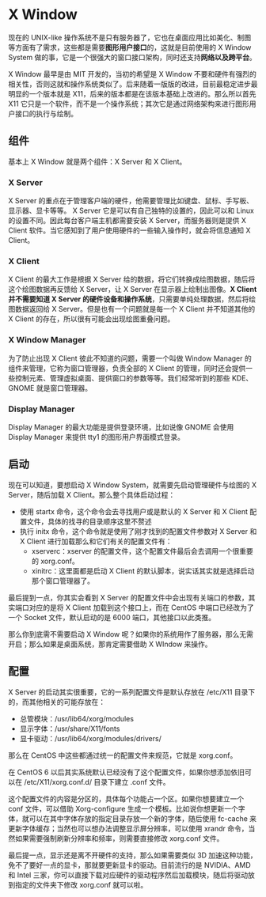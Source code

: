 # X Window

现在的 UNIX-like 操作系统不是只有服务器了，它也在桌面应用比如美化、制图等方面有了需求，这些都是需要**图形用户接口**的，这就是目前使用的 X Window System 做的事，它是一个很强大的窗口接口架构，同时还支持**网络以及跨平台**。

X Window 最早是由 MIT 开发的，当初的希望是 X Window 不要和硬件有强烈的相关性，否则这就和操作系统类似了。后来随着一版版的改进，目前最稳定进步最明显的一个版本就是 X11，后来的版本都是在该版本基础上改进的。那么所以首先  X11 它只是一个软件，而不是一个操作系统；其次它是通过网络架构来进行图形用户接口的执行与绘制。

## 组件

基本上 X Window 就是两个组件：X Server 和 X Client。

### X Server

X Server 的重点在于管理客户端的硬件，他需要管理比如键盘、鼠标、手写板、显示器、显卡等等。 X Server 它是可以有自己独特的设置的，因此可以和 Linux 的设置不同。因此每台客户端主机都需要安装 X Server，而服务器则是提供 X Client 软件。当它感知到了用户使用硬件的一些输入操作时，就会将信息通知 X Client。

### X Client

X Client 的最大工作是根据 X Server 给的数据，将它们转换成绘图数据，随后将这个绘图数据再反馈给 X Server，让 X Server 在显示器上绘制出图像。**X Client 并不需要知道 X Server 的硬件设备和操作系统**，只需要单纯处理数据，然后将绘图数据返回给 X Server。但是也有一个问题就是每一个 X Client 并不知道其他的 X Client 的存在，所以很有可能会出现绘图重叠问题。

### X Window Manager

为了防止出现 X Client 彼此不知道的问题，需要一个叫做 Window Manager 的组件来管理，它称为窗口管理器，负责全部的 X Client 的管理，同时还会提供一些控制元素、管理虚拟桌面、提供窗口的参数等等。我们经常听到的那些 KDE、GNOME 就是窗口管理器。

### Display Manager

Display Manager 的最大功能是提供登录环境，比如说像 GNOME 会使用 Display Manager 来提供 tty1 的图形用户界面模式登录。

## 启动

现在可以知道，要想启动 X Window System，就需要先启动管理硬件与绘图的 X Server，随后加载 X Client。那么整个具体启动过程：

* 使用 startx 命令，这个命令会去寻找用户或是默认的 X Server 和 X Client 配置文件，具体的找寻的目录顺序这里不赘述
* 执行 initx 命令，这个命令就是使用了刚才找到的配置文件参数对 X Server 和 X Client 进行加载那么和它们有关的配置文件有：
  * xserverc：xserver 的配置文件，这个配置文件最后会去调用一个很重要的 xorg.conf。
  * xinitrc：这里面都是启动 X Client 的默认脚本，说实话其实就是选择启动那个窗口管理器了。

最后提到一点，你其实会看到 X Server 的配置文件中会出现有关端口的参数，其实端口对应的是将 X Client 加载到这个接口上，而在 CentOS 中端口已经改为了一个 Socket 文件，默认启动的是 6000 端口，其他接口以此类推。

那么你到底需不需要启动 X Window 呢？如果你的系统用作了服务器，那么无需开启；那么如果是桌面系统，那肯定需要借助 X WIndow 来操作。

## 配置

X Server 的启动其实很重要，它的一系列配置文件是默认存放在 /etc/X11 目录下的，而其他相关的可能存放在：

* 总管模块：/usr/lib64/xorg/modules
* 显示字体：/usr/share/X11/fonts
* 显卡驱动：/usr/lib64/xorg/modules/drivers/

那么在 CentOS 中这些都通过统一的配置文件来规范，它就是 xorg.conf。

在 CentOS 6 以后其实系统默认已经没有了这个配置文件，如果你想添加依旧可以在 /etc/X11/xorg.conf.d/ 目录下建立 .conf 文件。

这个配置文件的内容是分区的，具体每个功能占一个区。如果你想要建立一个 conf 文件，可以借助 Xorg-configure 生成一个模板。比如说你想更新一个字体，就可以在其中字体存放的指定目录存放一个新的字体，随后使用 fc-cache 来更新字体缓存；当然也可以想办法调整显示屏分辨率，可以使用 xrandr 命令，当然如果需要强制刷新分辨率和频率，则需要直接修改 xorg.conf 文件。

最后提一点，显示还是离不开硬件的支持，那么如果需要类似 3D 加速这种功能，免不了要好一点的显卡，那就要更新显卡的驱动。目前流行的是 NVIDIA、AMD 和 Intel 三家，你可以直接下载对应硬件的驱动程序然后加载模块，随后将驱动放到指定的文件夹下修改 xorg.conf 就可以啦。